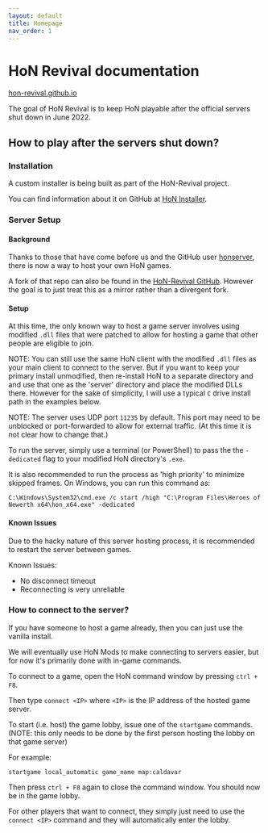 ```yaml
---
layout: default
title: Homepage
nav_order: 1
---
```


# HoN Revival documentation

[hon-revival.github.io](https://hon-revival.github.io/)

The goal of HoN Revival is to keep HoN playable after the official servers
shut down in June 2022.

## How to play after the servers shut down?

### Installation

A custom installer is being built as part of the HoN-Revival project.

You can find information about it on GitHub at
[HoN Installer](https://github.com/HoN-Revival/HoN-Installer).

### Server Setup

#### Background

Thanks to those that have come before us and the GitHub user
[honserver](https://github.com/honserver/honserver), there is now a way
to host your own HoN games.

A fork of that repo can also be found in the
[HoN-Revival GitHub](https://github.com/HoN-Revival/honserver). However
the goal is to just treat this as a mirror rather than a divergent fork.

#### Setup

At this time, the only known way to host a game server involves using
modified `.dll` files that were patched to allow for hosting a game that
other people are eligible to join.

NOTE: You can still use the same HoN client with the modified `.dll` files
as your main client to connect to the server. But if you want to keep your
primary install unmodified, then re-install HoN to a separate directory and
and use that one as the 'server' directory and place the modified DLLs there.
However for the sake of simplicity, I will use a typical `C` drive install
path in the examples below.

NOTE: The server uses UDP port `11235` by default. This port may need to
be unblocked or port-forwarded to allow for external traffic.
(At this time it is not clear how to change that.)

To run the server, simply use a terminal (or PowerShell) to pass the 
the `-dedicated` flag to your modified HoN directory's `.exe`.

It is also recommended to run the process as 'high priority' to minimize
skipped frames. On Windows, you can run this command as:

```
C:\Windows\System32\cmd.exe /c start /high "C:\Program Files\Heroes of Newerth x64\hon_x64.exe" -dedicated
```

#### Known Issues

Due to the hacky nature of this server hosting process, it is recommended to
restart the server between games.

Known Issues:

  - No disconnect timeout
  - Reconnecting is very unreliable

### How to connect to the server?

If you have someone to host a game already, then you can just use the
vanilla install.

We will eventually use HoN Mods to make connecting to servers easier,
but for now it's primarily done with in-game commands.

To connect to a game, open the HoN command window by pressing `ctrl + F8`.

Then type `connect <IP>` where `<IP>` is the IP address of the hosted game
server.

To start (i.e. host) the game lobby, issue one of the `startgame` commands.
(NOTE: this only needs to be done by the first person hosting the lobby
on that game server)

For example:

```
startgame local_automatic game_name map:caldavar
```

Then press `ctrl + F8` again to close the command window. You should now
be in the game lobby.

For other players that want to connect, they simply just need to use the
`connect <IP>` command and they will automatically enter the lobby.
